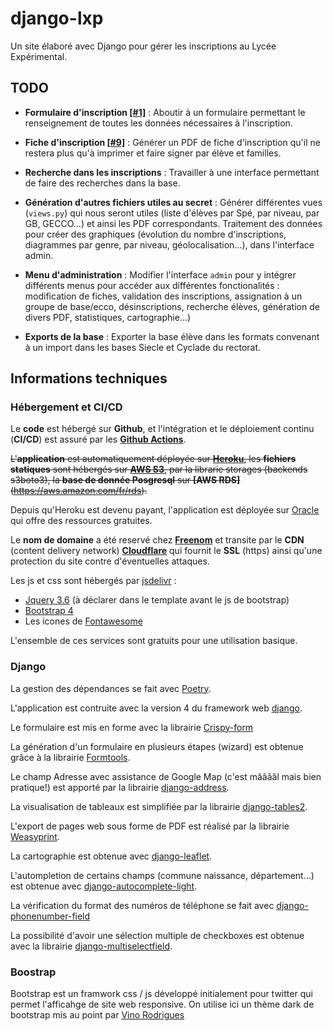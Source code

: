 # django-lxp
Un site élaboré avec Django pour gérer les inscriptions au Lycée Expérimental.

## TODO
- **Formulaire d'inscription [[#1]](https://github.com/Lycee-Experimental/django-lxp/issues/1)** :
Aboutir à un formulaire permettant le renseignement de toutes les données nécessaires à l'inscription.

- **Fiche d'inscription [[#9]](https://github.com/Lycee-Experimental/django-lxp/issues/9)** :
Générer un PDF de fiche d'inscription qu'il ne restera plus qu'à imprimer et faire signer par élève et familles.

- **Recherche dans les inscriptions** : 
Travailler à une interface permettant de faire des recherches dans la base.

- **Génération d'autres fichiers utiles au secret** : 
Générer différentes vues (`views.py`) qui nous seront utiles (liste d'élèves par Spé, par niveau, par GB, GECCO...) et ainsi les PDF correspondants.
Traitement des données pour créer des graphiques (évolution du nombre d'inscriptions, diagrammes par genre, par niveau, géolocalisation...), dans l'interface admin.

- **Menu d'administration** : 
Modifier l'interface `admin` pour y intégrer différents menus pour accéder aux différentes fonctionalités : modification de fiches, validation des inscriptions, assignation à un groupe de base/ecco, désinscriptions, recherche élèves, génération de divers PDF, 
statistiques, cartographie...)

- **Exports de la base** :
Exporter la base élève dans les formats convenant à un import dans les bases Siecle et Cyclade du rectorat.

## Informations techniques

### Hébergement et CI/CD

Le **code** est hébergé sur **Github**, et l'intégration et le déploiement continu (**CI/CD**) est assuré par les **[Github Actions](https://github.com/features/actions)**.

~~L'**application** est automatiquement déployée sur **[Heroku](https://www.heroku.com/)**, les **fichiers statiques** sont hébergés sur **[AWS S3](https://aws.amazon.com/fr/s3/)**, par la librarie storages (backends s3boto3), la **base de donnée Posgresql** sur **[AWS RDS]**(https://aws.amazon.com/fr/rds).~~

Depuis qu'Heroku est devenu payant, l'application est déployée sur [Oracle](https://www.oracle.com/cloud/free/) qui offre des ressources gratuites.

Le **nom de domaine** a été reservé chez **[Freenom](https://www.freenom.com/fr/index.html)** et transite par le **CDN** (content delivery network) **[Cloudflare](https://www.cloudflare.com/fr-fr/)** qui fournit le **SSL** (https) ainsi qu'une protection du site contre d'éventuelles attaques.

Les js et css sont hébergés par [jsdelivr](https://www.jsdelivr.com/) :

  - [Jquery 3.6](https://jquery.com) (à déclarer dans le template avant le js de bootstrap)
  - [Bootstrap 4](https://getbootstrap.com/)
  - Les icones de [Fontawesome](https://fontawesome.com)

L'ensemble de ces services sont gratuits pour une utilisation basique.

### Django

La gestion des dépendances se fait avec [Poetry](https://python-poetry.org/).

L'application est contruite avec la version 4 du framework web [django](https://www.djangoproject.com/).

Le formulaire est mis en forme avec la librairie [Crispy-form](https://django-crispy-forms.readthedocs.io/en/latest/)

La génération d'un formulaire en plusieurs étapes (wizard) est obtenue grâce à la librairie [Formtools](https://django-formtools.readthedocs.io/en/latest/).

Le champ Adresse avec assistance de Google Map (c'est mââââl mais bien pratique!) est apporté par la librairie [django-address](https://pypi.org/project/django-address/).

La visualisation de tableaux est simplifiée par la librairie [django-tables2](https://django-tables2.readthedocs.io/en/latest/).

L'export de pages web sous forme de PDF est réalisé par la librairie [Weasyprint](https://weasyprint.org/).

La cartographie est obtenue avec [django-leaflet](https://github.com/makinacorpus/django-leaflet).

L'autompletion de certains champs (commune naissance, département...) est obtenue avec [django-autocomplete-light](https://github.com/yourlabs/django-autocomplete-light).

La vérification du format des numéros de téléphone se fait avec [django-phonenumber-field](https://github.com/stefanfoulis/django-phonenumber-field)

La possibilité d'avoir une sélection multiple de checkboxes est obtenue avec la librairie [django-multiselectfield](https://github.com/goinnn/django-multiselectfield).

### Boostrap
Bootstrap est un framwork css / js développé initialement pour twitter qui permet l'afficahge de site web responsive. 
On utilise ici un thème dark de bootstrap mis au point par [Vino Rodrigues](https://github.com/vinorodrigues/bootstrap-dark/)

